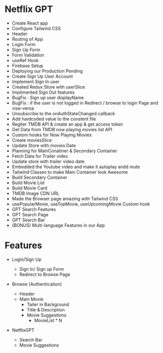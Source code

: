 # Netflix GPT

- Create React app
- Configure Tailwind CSS
- Header
- Routing of App
- Login Form
- Sign Up Form
- Form Validation
- useRef Hook
- Firebase Setup
- Deploying our Production Pending
- Create Sign Up User Account
- Implement Sign In user
- Created Redux Store with userSlice
- Implimented Sign Out features
- BugFix : Sign up user displayName 
- BugFix : if the user is not logged in Redirect / browse to login Page and vise-versa
- Unsubscribe to the onAuthStateChanged callback
- Add hardcoded value to the constent file
- Regiter TMDB API & create an app & get access token
- Get Data from TMDB now playing movies list API
- Custom hooks for Now Playing Movies
- Create moviesSlice
- Update Store with movies Date
- Planning for MainConatiner & Secondary Container
- Fetch Data for Trailer video 
- Update store with trailer video date
- Embedded the Youtube video and make it autoplay andd mute
- Tailwind Classes to make Main Container look Awesome
- Build Secondary Container
- Build Movie List
- Build Movie Card
- TMDB  Image CDN URL
- Made the Browser page amazing with Tailwind CSS
- usePopularMovie, useTopMovie, useUpcomingMovie Custom hook
- GPT Search Features
- GPT Search Page
- GPT Search Bar
- (BONUS) Multi-language Features in our App
 
# Features

- Login/Sign Up
    - Sign In/ Sign up Form
    - Redirect to Browse Page

- Browse (Authentication)
    - Header
    - Main Movie
        - Tailer in Background
        - Title & Description
        - Movie Suggestions
            - MovieList * N

- NetflixGPT
    - Search Bar
    - Movie Suggestions